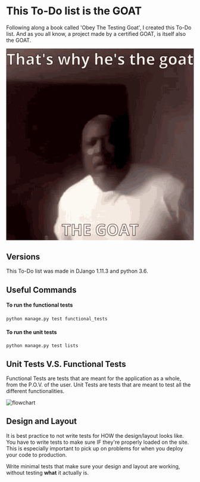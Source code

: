 # This To-Do list is the GOAT
Following along a book called 'Obey The Testing Goat', I created this To-Do list.
And as you all know, a project made by a certified GOAT, is itself also the GOAT.


![the-goat](src/thats-why-hes-the-goat-the-goat.gif)


## Versions
This To-Do list was made in DJango 1.11.3 and python 3.6.

## Useful Commands
#### To run the functional tests

```python manage.py test functional_tests```

#### To run the unit tests

```python manage.py test lists```

## Unit Tests V.S. Functional Tests
Functional Tests are tests that are meant for the application as a whole, from the P.O.V. of the user.
Unit Tests are tests that are meant to test all the different functionalities.

![flowchart](src/flowchart.png)

## Design and Layout
It is best practice to not write tests for HOW the design/layout looks like.
You have to write tests to make sure IF they're properly loaded on the site.
This is especially important to pick up on problems for when you deploy your code to production.

Write minimal tests that make sure your design and layout are working, without testing **what** it actually is.